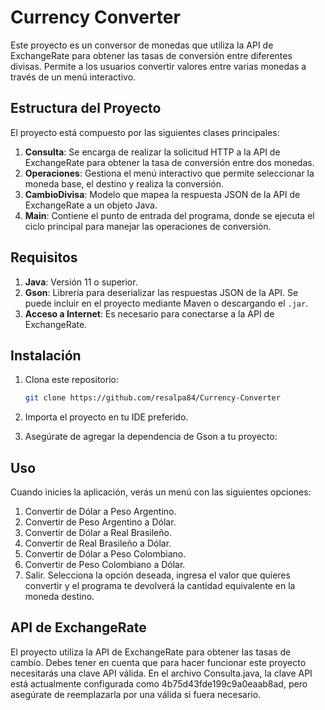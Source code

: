 # Currency Converter

Este proyecto es un conversor de monedas que utiliza la API de ExchangeRate para obtener las tasas de conversión entre diferentes divisas. Permite a los usuarios convertir valores entre varias monedas a través de un menú interactivo.

## Estructura del Proyecto

El proyecto está compuesto por las siguientes clases principales:

1. **Consulta**: Se encarga de realizar la solicitud HTTP a la API de ExchangeRate para obtener la tasa de conversión entre dos monedas.
2. **Operaciones**: Gestiona el menú interactivo que permite seleccionar la moneda base, el destino y realiza la conversión.
3. **CambioDivisa**: Modelo que mapea la respuesta JSON de la API de ExchangeRate a un objeto Java.
4. **Main**: Contiene el punto de entrada del programa, donde se ejecuta el ciclo principal para manejar las operaciones de conversión.

## Requisitos

1. **Java**: Versión 11 o superior.
2. **Gson**: Librería para deserializar las respuestas JSON de la API. Se puede incluir en el proyecto mediante Maven o descargando el `.jar`.
3. **Acceso a Internet**: Es necesario para conectarse a la API de ExchangeRate.

## Instalación

1. Clona este repositorio:

   ```bash
   git clone https://github.com/resalpa84/Currency-Converter

2. Importa el proyecto en tu IDE preferido.

3. Asegúrate de agregar la dependencia de Gson a tu proyecto:

## Uso
Cuando inicies la aplicación, verás un menú con las siguientes opciones:

1) Convertir de Dólar a Peso Argentino.
2) Convertir de Peso Argentino a Dólar.
3) Convertir de Dólar a Real Brasileño.
4) Convertir de Real Brasileño a Dólar.
5) Convertir de Dólar a Peso Colombiano.
6) Convertir de Peso Colombiano a Dólar.
7) Salir.
Selecciona la opción deseada, ingresa el valor que quieres convertir y el programa te devolverá la cantidad equivalente en la moneda destino.

## API de ExchangeRate
El proyecto utiliza la API de ExchangeRate para obtener las tasas de cambio. Debes tener en cuenta que para hacer funcionar este proyecto necesitarás una clave API válida. En el archivo Consulta.java, la clave API está actualmente configurada como 4b75d43fde199c9a0eaab8ad, pero asegúrate de reemplazarla por una válida si fuera necesario.
